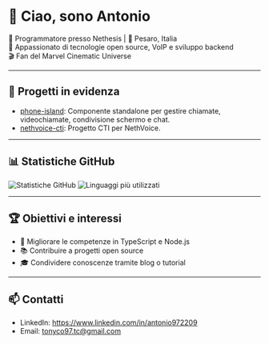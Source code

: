 # 👋 Ciao, sono Antonio

🎯 Programmatore presso Nethesis | 📍 Pesaro, Italia  
🧠 Appassionato di tecnologie open source, VoIP e sviluppo backend  
🎬 Fan del Marvel Cinematic Universe

---

## 🚀 Progetti in evidenza

- [phone-island](https://github.com/nethesis/phone-island): Componente standalone per gestire chiamate, videochiamate, condivisione schermo e chat.
- [nethvoice-cti](https://github.com/nethesis/nethvoice-cti): Progetto CTI per NethVoice.

---

## 📊 Statistiche GitHub

![Statistiche GitHub](https://github-readme-stats.vercel.app/api?username=tonyco97&show_icons=true&theme=radical)
![Linguaggi più utilizzati](https://github-readme-stats.vercel.app/api/top-langs/?username=tonyco97&layout=compact&theme=radical)

---

## 🏆 Obiettivi e interessi

- 🔧 Migliorare le competenze in TypeScript e Node.js
- 📚 Contribuire a progetti open source
- 🎓 Condividere conoscenze tramite blog o tutorial

---

## 📫 Contatti

- LinkedIn: https://www.linkedin.com/in/antonio972209
- Email: tonyco97.tc@gmail.com
